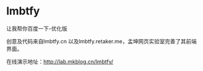 # lmbtfy
让我帮你百度一下-优化版

创意及代码来自lmbtfy.cn 以及lmbtfy.retaker.me，孟坤网页实验室完善了其前端界面。

在线演示地址：http://lab.mkblog.cn/lmbtfy/
